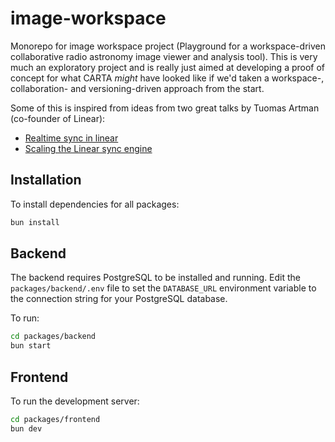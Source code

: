 # image-workspace
Monorepo for image workspace project (Playground for a workspace-driven collaborative radio astronomy image viewer and analysis tool).
This is very much an exploratory project and is really just aimed at developing a proof of concept for what CARTA _might_ have looked like if we'd taken a workspace-, collaboration- and versioning-driven approach from the start.

Some of this is inspired from ideas from two great talks by Tuomas Artman (co-founder of Linear):
- [Realtime sync in linear](https://www.youtube.com/watch?v=WxK11RsLqp4&t=2175s)
- [Scaling the Linear sync engine](https://www.youtube.com/watch?v=Wo2m3jaJixU)


## Installation

To install dependencies for all packages:

```bash
bun install
```


## Backend
The backend requires PostgreSQL to be installed and running. Edit the `packages/backend/.env` file to set the `DATABASE_URL` environment variable to the connection string for your PostgreSQL database.

To run:
```bash
cd packages/backend
bun start
```
## Frontend
To run the development server:
```bash
cd packages/frontend
bun dev
```
